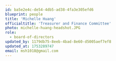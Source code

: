 ```yaml
---
id: ba5e2e4c-de54-4db5-ad38-4fa3e305efd6
blueprint: people
title: 'Michelle Huang'
officialtitle: 'Treasurer and Finance Committee'
photo: michelle-huang-headshot.JPG
role:
  - board-of-directors
updated_by: 1179db75-8eeb-4bad-8e60-d5005aef7ef8
updated_at: 1753289747
email: msh1018@gmail.com
---
```

